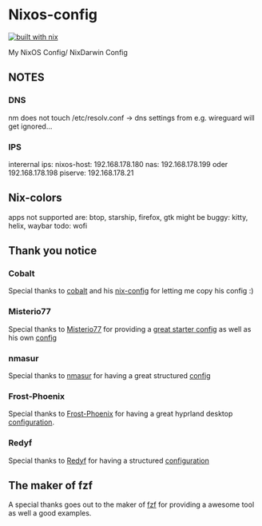 # Nixos-config

[![built with nix](https://builtwithnix.org/badge.svg)](https://builtwithnix.org)

My NixOS Config/ NixDarwin Config

## NOTES

### DNS

nm does not touch /etc/resolv.conf -> dns settings from e.g. wireguard will get ignored...

### IPS

interernal ips:
nixos-host: 192.168.178.180
nas: 192.168.178.199 oder 192.168.178.198
piserve: 192.168.178.21

## Nix-colors

apps not supported are: btop, starship, firefox, gtk
might be buggy: kitty, helix, waybar
todo: wofi

## Thank you notice

### Cobalt

Special thanks to [cobalt](cobalt.rocks) and his [nix-config](https://gitlab.cobalt.rocks/shared-configs/nixos-ng)
for letting me copy his config :)

### Misterio77

Special thanks to [Misterio77](https://github.com/Misterio77) for providing a
[great starter config](https://github.com/Misterio77/nix-starter-configs) as
well as his own [config](https://github.com/Misterio77/nix-config/tree/main)

### nmasur

Special thanks to [nmasur](https://github.com/nmasur) for having a
great structured [config](https://github.com/nmasur/dotfiles/blob/c53f1470ee04890f461796ba0d14cce393f2b5c3/hosts/lookingglass/default.nix)

### Frost-Phoenix

Special thanks to [Frost-Phoenix](https://github.com/Frost-Phoenix) for having
a great hyprland desktop [configuration](https://github.com/Frost-Phoenix/nixos-config/tree/catppuccin).

### Redyf

Special thanks to [Redyf](https://github.com/redyf) for having a structured
[configuration](https://github.com/redyf/nixdots)

## The maker of fzf

A special thanks goes out to the maker of [fzf](https://github.com/junegunn/fzf)
for providing a awesome tool as well a good examples.
